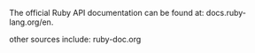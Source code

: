 The official Ruby API documentation can be found at:
docs.ruby-lang.org/en.

other sources include:
ruby-doc.org